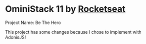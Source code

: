 # OminiStack 11 by [Rocketseat](https://github.com/Rocketseat)

Project Name: Be The Hero

This project has some changes because I chose to implement with AdonisJS!
